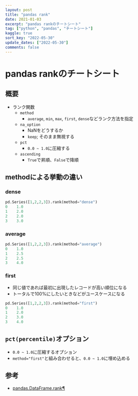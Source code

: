 ```yaml
---
layout: post
title: "pandas rank"
date: 2021-01-03
excerpt: "pandas rankのチートシート"
tag: ["python", "pandas", "チートシート"]
kaggle: true
sort_key: "2022-05-30"
update_dates: ["2022-05-30"]
comments: false
---
```


# pandas rankのチートシート

## 概要
 - ランク関数
   - `method`
     - `average`, `min`, `max`, `first`, `dense`などランク方法を指定
   - `na_option`
     - NaNをどうするか
     - `keep`; そのまま無視する
   - `pct`
     - `0.0 ~ 1.0`に圧縮する
   - `ascending`
     - `True`で昇順、`False`で降順


## methodによる挙動の違い

### dense

```python
pd.Series([1,2,2,3]).rank(method="dense")
0    1.0
1    2.0
2    2.0
3    3.0
```

### average

```python
pd.Series([1,2,2,3]).rank(method="average")
0    1.0
1    2.5
2    2.5
3    4.0
```

### first
 - 同じ値であれば最初に出現したレコードが高い順位になる
 - トータルで100%にしたいときなどがユースケースになる

```python
pd.Series([1,2,2,3]).rank(method="first")
0    1.0
1    2.0
2    3.0
3    4.0
```

## `pct(percentile)`オプション
 - `0.0 ~ 1.0`に圧縮するオプション
 - `method="first"`と組み合わせると、`0.0 ~ 1.0`に埋め込める

## 参考
 - [pandas.DataFrame.rank¶](https://pandas.pydata.org/docs/reference/api/pandas.DataFrame.rank.html)
